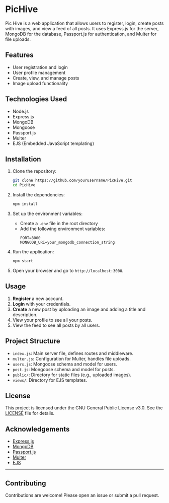 # PicHive

Pic Hive is a web application that allows users to register, login, create posts with images, and view a feed of all posts. It uses Express.js for the server, MongoDB for the database, Passport.js for authentication, and Multer for file uploads.

## Features

- User registration and login
- User profile management
- Create, view, and manage posts
- Image upload functionality

## Technologies Used

- Node.js
- Express.js
- MongoDB
- Mongoose
- Passport.js
- Multer
- EJS (Embedded JavaScript templating)

## Installation

1. Clone the repository:
    ```bash
    git clone https://github.com/yourusername/PicHive.git
    cd PicHive
    ```

2. Install the dependencies:
    ```bash
    npm install
    ```

3. Set up the environment variables:
    - Create a `.env` file in the root directory
    - Add the following environment variables:
        ```plaintext
        PORT=3000
        MONGODB_URI=your_mongodb_connection_string
        ```

4. Run the application:
    ```bash
    npm start
    ```

5. Open your browser and go to `http://localhost:3000`.

## Usage

1. **Register** a new account.
2. **Login** with your credentials.
3. **Create** a new post by uploading an image and adding a title and description.
4. View your profile to see all your posts.
5. View the feed to see all posts by all users.

## Project Structure

- `index.js`: Main server file, defines routes and middleware.
- `multer.js`: Configuration for Multer, handles file uploads.
- `users.js`: Mongoose schema and model for users.
- `post.js`: Mongoose schema and model for posts.
- `public/`: Directory for static files (e.g., uploaded images).
- `views/`: Directory for EJS templates.

## License

This project is licensed under the GNU General Public License v3.0. See the [LICENSE](LICENSE) file for details.

## Acknowledgements

- [Express.js](https://expressjs.com/)
- [MongoDB](https://www.mongodb.com/)
- [Passport.js](http://www.passportjs.org/)
- [Multer](https://github.com/expressjs/multer)
- [EJS](https://ejs.co/)

---


## Contributing

Contributions are welcome! Please open an issue or submit a pull request.
